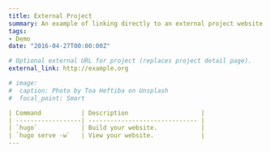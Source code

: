 ```yaml
---
title: External Project
summary: An example of linking directly to an external project website using `external_link`.
tags:
- Demo
date: "2016-04-27T00:00:00Z"

# Optional external URL for project (replaces project detail page).
external_link: http://example.org

# image:
#  caption: Photo by Toa Heftiba on Unsplash
#  focal_point: Smart

| Command           | Description                    |
| ------------------| ------------------------------ |
| `hugo`            | Build your website.            |
| `hugo serve -w`   | View your website.             |
---
```

